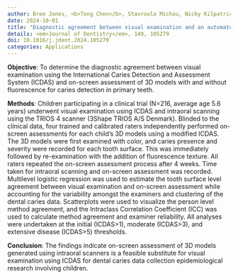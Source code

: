 ```yaml
---
author: Bree Jones, <b>Tong Chen</b>, Stavroula Michou, Nicky Kilpatrick, David P. Burgner, Christoph Vannahme, Mihiri Silva
date: 2024-10-01
title: "Diagnostic agreement between visual examination and an automated scanner system with fluorescence for detecting and classifying occlusal carious lesions in primary teeth"
details: <em>Journal of Dentistry</em>, 149, 105279
doi: 10.1016/j.jdent.2024.105279
categories: Applications
---
```


<b>Objective</b>: To determine the diagnostic agreement between visual examination using the International Caries Detection and Assessment System (ICDAS) and on-screen assessment of 3D models with and without fluorescence for caries detection in primary teeth. 

<b>Methods</b>: Children participating in a clinical trial (N=216, average age 5.6 years) underwent visual examination using ICDAS and intraoral scanning using the TRIOS 4 scanner (3Shape TRIOS A/S Denmark). Blinded to the clinical data, four trained and calibrated raters independently performed on-screen assessments for each child’s 3D models using a modified ICDAS. The 3D models were first examined with color, and caries presence and severity were recorded for each tooth surface. This was immediately followed by re-examination with the addition of fluorescence texture. All raters repeated the on-screen assessment process after 4 weeks. Time taken for intraoral scanning and on-screen assessment was recorded. Multilevel logistic regression was used to estimate the tooth surface level agreement between visual examination and on-screen assessment while accounting for the variability amongst the examiners and clustering of the dental caries data. Scatterplots were used to visualize the person level method agreement, and the Intraclass Correlation Coefficient (ICC) was used to calculate method agreement and examiner reliability. All analyses were undertaken at the initial (ICDAS>1), moderate (ICDAS>3), and extensive disease (ICDAS>5) thresholds. 

<b>Conclusion</b>: The findings indicate on-screen assessment of 3D models generated using intraoral scanners is a feasible substitute for visual examination using ICDAS for dental caries data collection epidemiological research involving children.


